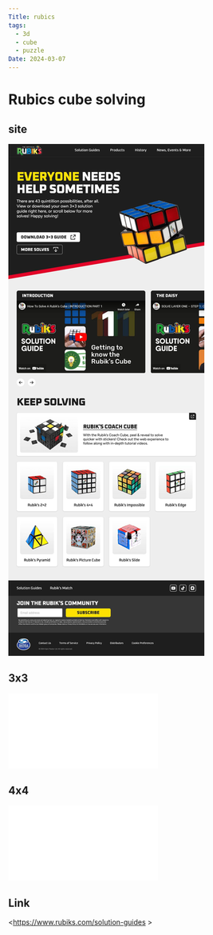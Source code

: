 ```yaml
---
Title: rubics
tags:
  - 3d
  - cube
  - puzzle
Date: 2024-03-07
---
```


# Rubics cube solving

## site 

![](../_asset/2024-03-06_rubics_image_1.jpg)


## 3x3 

![](../_asset/2024-03-06_rubics_pdf_1.pdf)

## 4x4

![](../_asset/2024-03-06_rubics_pdf_2.pdf)


## Link

<https://www.rubiks.com/solution-guides >